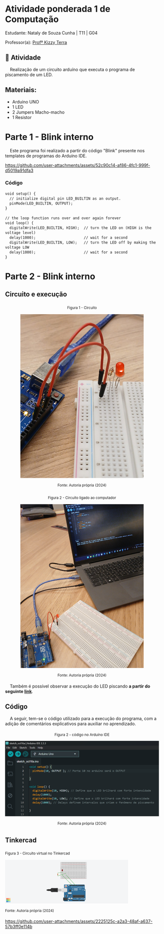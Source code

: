 # Atividade ponderada 1 de Computação

Estudante: Nataly de Souza Cunha | T11 | G04

Professor(a): <a href="https://www.linkedin.com/in/kizzyterra/">Profª Kizzy Terra</a> 

## 🎯 Atividade

&nbsp;&nbsp;&nbsp;&nbsp;Realização de um circuito arduíno que executa o programa de piscamento de um LED.

## Materiais:

- Arduíno UNO
- 1 LED
- 2 Jumpers Macho-macho
- 1 Resistor

# Parte 1 - Blink interno

&nbsp;&nbsp;&nbsp;&nbsp;Este programa foi realizado a partir do código "Blink" presente nos templates de programas do Arduíno IDE.

https://github.com/user-attachments/assets/52c90c14-af86-4fc1-999f-d5019a91dfa3

### Código

```
void setup() {
  // initialize digital pin LED_BUILTIN as an output.
  pinMode(LED_BUILTIN, OUTPUT);
}

// the loop function runs over and over again forever
void loop() {
  digitalWrite(LED_BUILTIN, HIGH);  // turn the LED on (HIGH is the voltage level)
  delay(1000);                      // wait for a second
  digitalWrite(LED_BUILTIN, LOW);   // turn the LED off by making the voltage LOW
  delay(1000);                      // wait for a second
}
```

# Parte 2 - Blink interno

## Circuito e execução

<div align="center">

<sub>Figura 1 - Circuito</sub>

<img src="assets/circuito1.jpg" width="80%" >

<sup>Fonte: Autoria própria (2024)</sup>

</div>

<div align="center">

<sub>Figura 2 - Circuito ligado ao computador</sub>

<img src="assets/circuito_pc.jpg" width="80%" >

<sup>Fonte: Autoria própria (2024)</sup>

</div>

&nbsp;&nbsp;&nbsp;&nbsp;Também é possível observar a execução do LED piscando **a partir do seguinte [link](https://drive.google.com/file/d/12EJAMkZ47X0NR3pvzWDGlDemm1YC7Y-Q/view?usp=sharing)**.

## Código

&nbsp;&nbsp;&nbsp;&nbsp;A seguir, tem-se o código utilizado para a execução do programa, com a adição de comentários explicativos para auxiliar no aprendizado.

<div align="center">

<sub>Figura 2 - código no Arduíno IDE</sub>

<img src="assets/codigo.png" width="100%" >

<sup>Fonte: Autoria própria (2024)</sup>

</div>

## Tinkercad

<sub>Figura 3 - Circuito virtual no Tinkercad </sub>

<img src="assets/tinker.png" width="80%" >

<sup>Fonte: Autoria própria (2024)</sup>

</div>

https://github.com/user-attachments/assets/2225125c-a2a3-48af-a637-57b3ff0e114b


